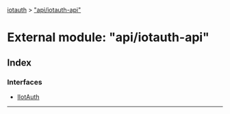 [iotauth](../README.md) > ["api/iotauth-api"](../modules/_api_iotauth_api_.md)



# External module: "api/iotauth-api"

## Index

### Interfaces

* [IIotAuth](../interfaces/_api_iotauth_api_.iiotauth.md)



---
